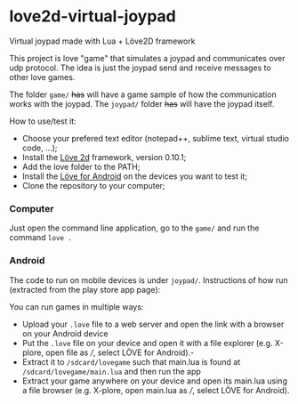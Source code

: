# love2d-virtual-joypad
Virtual joypad made with Lua + Löve2D framework

This project is love "game" that simulates a joypad and communicates over udp protocol. The idea is just the joypad send and receive messages to other love games.

The folder ```game/``` ~~has~~ will have a game sample of how the communication works with the joypad. The ```joypad/``` folder ~~has~~ will have the joypad itself.

How to use/test it:

- Choose your prefered text editor (notepad++, sublime text, virtual studio code, ...);
- Install the [Löve 2d](https://love2d.org/) framework, version 0.10.1;
- Add the love folder to the PATH;
- Install the [Löve for Android](https://play.google.com/store/apps/details?id=org.love2d.android&hl=en) on the devices you want to test it;
- Clone the repository to your computer;

### Computer
Just open the command line application, go to the ```game/``` and run the command ```love .```

### Android
The code to run on mobile devices is under ```joypad/```. Instructions of how run (extracted from the play store app page):

You can run games in multiple ways:
- Upload your ```.love```  file to a web server and open the link with a browser on your Android device
- Put the ```.love``` file on your device and open it with a file explorer (e.g. X-plore, open file as */*, select LÖVE for Android).-
- Extract it to ```/sdcard/lovegame``` such that main.lua is found at ``` /sdcard/lovegame/main.lua``` and then run the app
- Extract your game anywhere on your device and open its main.lua using a file browser (e.g. X-plore, open main.lua as */*, select LÖVE for Android).
